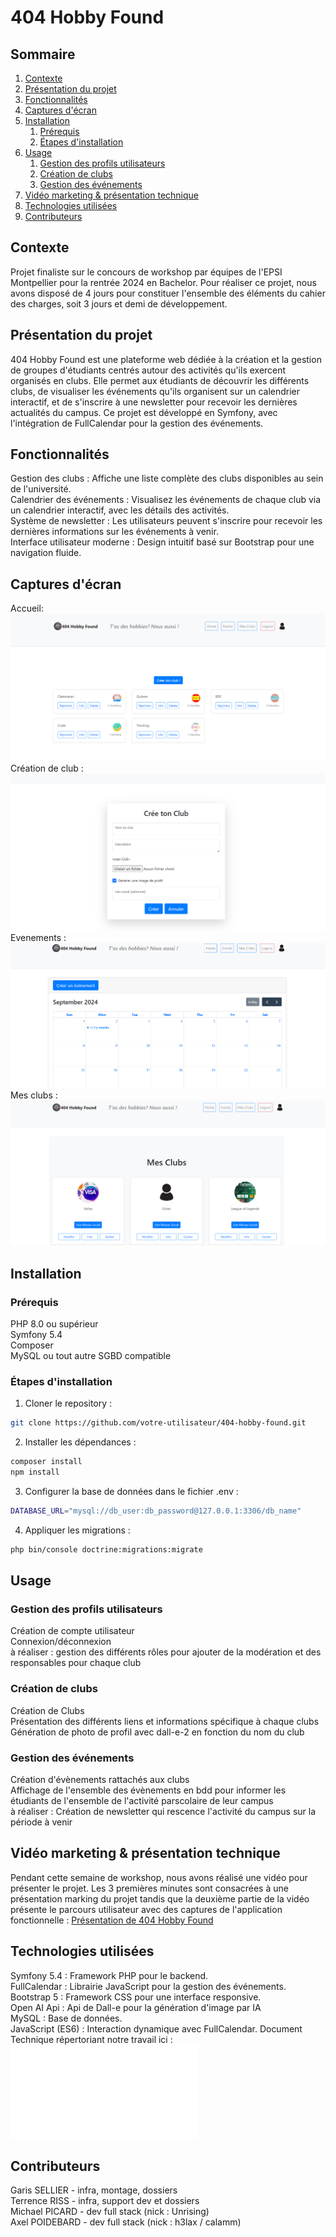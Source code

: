 # 404 Hobby Found

## Sommaire
1. [Contexte](#contexte)
2. [Présentation du projet](#présentation-du-projet)
3. [Fonctionnalités](#fonctionnalités)
4. [Captures d'écran](#captures-décran)
5. [Installation](#installation)
   1. [Prérequis](#prérequis)
   2. [Étapes d'installation](#étapes-dinstallation)
6. [Usage](#usage)
   1. [Gestion des profils utilisateurs](#gestion-des-profils-utilisateurs)
   2. [Création de clubs](#création-de-clubs)
   3. [Gestion des événements](#gestion-des-événements)
7. [Vidéo marketing & présentation technique](#vidéo-marketing--présentation-technique)
8. [Technologies utilisées](#technologies-utilisées)
9. [Contributeurs](#contributeurs)

## Contexte
Projet finaliste sur le concours de workshop par équipes de l'EPSI Montpellier pour la rentrée 2024 en Bachelor. Pour réaliser ce projet, nous avons disposé de 4 jours pour constituer l'ensemble des éléments du cahier des charges, soit 3 jours et demi de développement. 

## Présentation du projet
404 Hobby Found est une plateforme web dédiée à la création et la gestion de groupes d'étudiants centrés autour des activités qu'ils exercent organisés en clubs. Elle permet aux étudiants de découvrir les différents clubs, de visualiser les événements qu'ils organisent sur un calendrier interactif, et de s'inscrire à une newsletter pour recevoir les dernières actualités du campus. Ce projet est développé en Symfony, avec l'intégration de FullCalendar pour la gestion des événements.

## Fonctionnalités
Gestion des clubs : Affiche une liste complète des clubs disponibles au sein de l'université.<br>
Calendrier des événements : Visualisez les événements de chaque club via un calendrier interactif, avec les détails des activités.<br>
Système de newsletter : Les utilisateurs peuvent s'inscrire pour recevoir les dernières informations sur les événements à venir.<br>
Interface utilisateur moderne : Design intuitif basé sur Bootstrap pour une navigation fluide.

## Captures d'écran
Accueil:<br>
![Accueil](public/img/captures/Accueil.PNG)<br>
Création de club : <br>
![Création de club](public/img/captures/Crea_club.PNG)<br>
Evenements : <br>
![Evenements](public/img/captures/Evenements.PNG)<br>
Mes clubs :<br>
![Mes clubs](public/img/captures/Mes_clubs.PNG)

## Installation
### Prérequis
PHP 8.0 ou supérieur<br>
Symfony 5.4<br>
Composer<br>
MySQL ou tout autre SGBD compatible
### Étapes d'installation
1. Cloner le repository : 
```bash
git clone https://github.com/votre-utilisateur/404-hobby-found.git
```
2. Installer les dépendances :
```bash
composer install
npm install
```
3. Configurer la base de données dans le fichier .env :
```bash
DATABASE_URL="mysql://db_user:db_password@127.0.0.1:3306/db_name"
```
4. Appliquer les migrations :
```bash
php bin/console doctrine:migrations:migrate
```

## Usage
### Gestion des profils utilisateurs
Création de compte utilisateur<br>
Connexion/déconnexion<br>
à réaliser : gestion des différents rôles pour ajouter de la modération et des responsables pour chaque club
### Création de clubs
Création de Clubs<br>
Présentation des différents liens et informations spécifique à chaque clubs<br>
Génération de photo de profil avec dall-e-2 en fonction du nom du club
### Gestion des événements
Création d'évènements rattachés aux clubs<br>
Affichage de l'ensemble des évènements en bdd pour informer les étudiants de l'ensemble de l'activité parscolaire de leur campus<br>
à réaliser : Création de newsletter qui rescence l'activité du campus sur la période à venir

## Vidéo marketing & présentation technique
Pendant cette semaine de workshop, nous avons réalisé une vidéo pour présenter le projet. Les 3 premières minutes sont consacrées à une présentation marking du projet tandis que la deuxième partie de la vidéo présente le parcours utilisateur avec des captures de l'application fonctionnelle : [Présentation de 404 Hobby Found](https://youtu.be/c667akO-25o)

## Technologies utilisées
Symfony 5.4 : Framework PHP pour le backend.<br>
FullCalendar : Librairie JavaScript pour la gestion des événements.<br>
Bootstrap 5 : Framework CSS pour une interface responsive.<br>
Open AI Api : Api de Dall-e pour la génération d'image par IA<br>
MySQL : Base de données.<br>
JavaScript (ES6) : Interaction dynamique avec FullCalendar.
Document Technique répertoriant notre travail ici :
![Document Technique](workshop2425-b3g26-doctech.PDF)

## Contributeurs
Garis SELLIER - infra, montage, dossiers<br>
Terrence RISS - infra, support dev et dossiers<br>
Michael PICARD - dev full stack (nick : Unrising)<br>
Axel POIDEBARD - dev full stack (nick : h3lax / calamm)
